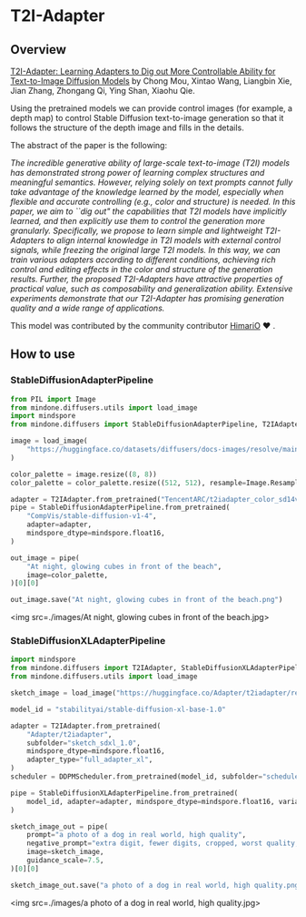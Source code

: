 # T2I-Adapter

## Overview

[T2I-Adapter: Learning Adapters to Dig out More Controllable Ability for Text-to-Image Diffusion Models](https://arxiv.org/abs/2302.08453) by Chong Mou, Xintao Wang, Liangbin Xie, Jian Zhang, Zhongang Qi, Ying Shan, Xiaohu Qie.

Using the pretrained models we can provide control images (for example, a depth map) to control Stable Diffusion text-to-image generation so that it follows the structure of the depth image and fills in the details.

The abstract of the paper is the following:

*The incredible generative ability of large-scale text-to-image (T2I) models has demonstrated strong power of learning complex structures and meaningful semantics. However, relying solely on text prompts cannot fully take advantage of the knowledge learned by the model, especially when flexible and accurate controlling (e.g., color and structure) is needed. In this paper, we aim to ``dig out" the capabilities that T2I models have implicitly learned, and then explicitly use them to control the generation more granularly. Specifically, we propose to learn simple and lightweight T2I-Adapters to align internal knowledge in T2I models with external control signals, while freezing the original large T2I models. In this way, we can train various adapters according to different conditions, achieving rich control and editing effects in the color and structure of the generation results. Further, the proposed T2I-Adapters have attractive properties of practical value, such as composability and generalization ability. Extensive experiments demonstrate that our T2I-Adapter has promising generation quality and a wide range of applications.*

This model was contributed by the community contributor [HimariO](https://github.com/HimariO) ❤️ .

## How to use

### StableDiffusionAdapterPipeline

```python
from PIL import Image
from mindone.diffusers.utils import load_image
import mindspore
from mindone.diffusers import StableDiffusionAdapterPipeline, T2IAdapter

image = load_image(
    "https://huggingface.co/datasets/diffusers/docs-images/resolve/main/t2i-adapter/color_ref.png"
)

color_palette = image.resize((8, 8))
color_palette = color_palette.resize((512, 512), resample=Image.Resampling.NEAREST)

adapter = T2IAdapter.from_pretrained("TencentARC/t2iadapter_color_sd14v1", mindspore_dtype=mindspore.float16)
pipe = StableDiffusionAdapterPipeline.from_pretrained(
    "CompVis/stable-diffusion-v1-4",
    adapter=adapter,
    mindspore_dtype=mindspore.float16,
)

out_image = pipe(
    "At night, glowing cubes in front of the beach",
    image=color_palette,
)[0][0]

out_image.save("At night, glowing cubes in front of the beach.png")
```

<img src=./images/At night, glowing cubes in front of the beach.jpg>

### StableDiffusionXLAdapterPipeline

```python
import mindspore
from mindone.diffusers import T2IAdapter, StableDiffusionXLAdapterPipeline, DDPMScheduler
from mindone.diffusers.utils import load_image

sketch_image = load_image("https://huggingface.co/Adapter/t2iadapter/resolve/main/sketch.png").convert("L")

model_id = "stabilityai/stable-diffusion-xl-base-1.0"

adapter = T2IAdapter.from_pretrained(
    "Adapter/t2iadapter",
    subfolder="sketch_sdxl_1.0",
    mindspore_dtype=mindspore.float16,
    adapter_type="full_adapter_xl",
)
scheduler = DDPMScheduler.from_pretrained(model_id, subfolder="scheduler")

pipe = StableDiffusionXLAdapterPipeline.from_pretrained(
    model_id, adapter=adapter, mindspore_dtype=mindspore.float16, variant="fp16", scheduler=scheduler
)

sketch_image_out = pipe(
    prompt="a photo of a dog in real world, high quality",
    negative_prompt="extra digit, fewer digits, cropped, worst quality, low quality",
    image=sketch_image,
    guidance_scale=7.5,
)[0][0]

sketch_image_out.save("a photo of a dog in real world, high quality.png")
```

<img src=./images/a photo of a dog in real world, high quality.jpg>